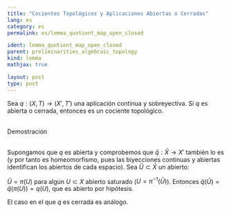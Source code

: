 ```yaml
---
title: "Cocientes Topológicos y Aplicaciones Abiertas o Cerradas"
lang: es
category: es
permalink: es/lemma_quotient_map_open_closed

ident: lemma_quotient_map_open_closed
parent: preliminarities_algebraic_topology
kind: lemma
mathjax: true

layout: post
type: post
---
```


<div>

Sea $q:(X,T)\to (X',T')$ una aplicación continua y sobreyectiva. Si $q$ es abierta o cerrada, entonces es un cociente topológico.<br>

</div><br>

<div class="bcblue boxdissap">
Demostración <br>
</div>
<br>
<div class="dissap">

Supongamos que $q$ es abierta y comprobemos que $\bar q:\bar X\longrightarrow X'$ también lo es (y por tanto es homeomorfismo, pues las biyecciones continuas y abiertas identifican los abiertos de cada espacio). Sea $\bar U\subset \bar X$ un abierto:

$\bar U=\pi(U)$ para algún $U\subset X$ abierto saturado ($U=\pi^{-1}(\bar U)$). Entonces $\bar q(\bar U)=\bar q(\pi(U))=q(U)$, que es abierto por hipótesis.

El caso en el que $q$ es cerrada es análogo.

</div>





